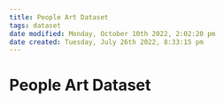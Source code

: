 ```yaml
---
title: People Art Dataset
tags: dataset 
date modified: Monday, October 10th 2022, 2:02:20 pm
date created: Tuesday, July 26th 2022, 8:33:15 pm
---
```


# People Art Dataset

